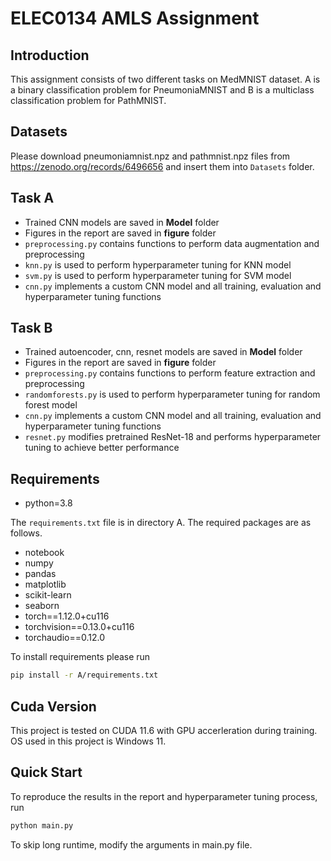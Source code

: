 # ELEC0134 AMLS Assignment

## Introduction

This assignment consists of two different tasks on MedMNIST dataset. A is a binary classification problem for PneumoniaMNIST and B is a multiclass classification problem for PathMNIST.

## Datasets

Please download pneumoniamnist.npz and pathmnist.npz files from https://zenodo.org/records/6496656 and insert them into `Datasets` folder.

## Task A

- Trained CNN models are saved in **Model** folder
- Figures in the report are saved in **figure** folder
- `preprocessing.py` contains functions to perform data augmentation and preprocessing
- `knn.py` is used to perform hyperparameter tuning for KNN model
- `svm.py` is used to perform hyperparameter tuning for SVM model
- `cnn.py` implements a custom CNN model and all training, evaluation and hyperparameter tuning functions

## Task B
- Trained autoencoder, cnn, resnet models are saved in **Model** folder
- Figures in the report are saved in **figure** folder
- `preprocessing.py` contains functions to perform feature extraction and preprocessing
- `randomforests.py` is used to perform hyperparameter tuning for random forest model
- `cnn.py` implements a custom CNN model and all training, evaluation and hyperparameter tuning functions
- `resnet.py` modifies pretrained ResNet-18 and performs hyperparameter tuning to achieve better performance

## Requirements

- python=3.8

The `requirements.txt` file is in directory A. The required packages are as follows.

- notebook
- numpy
- pandas
- matplotlib
- scikit-learn
- seaborn
- torch==1.12.0+cu116
- torchvision==0.13.0+cu116
- torchaudio==0.12.0

To install requirements please run
```bash
pip install -r A/requirements.txt
```

## Cuda Version
This project is tested on CUDA 11.6 with GPU accerleration during training. OS used in this project is Windows 11.

## Quick Start

To reproduce the results in the report and hyperparameter tuning process, run
```bash
python main.py
```
To skip long runtime, modify the arguments in main.py file.
